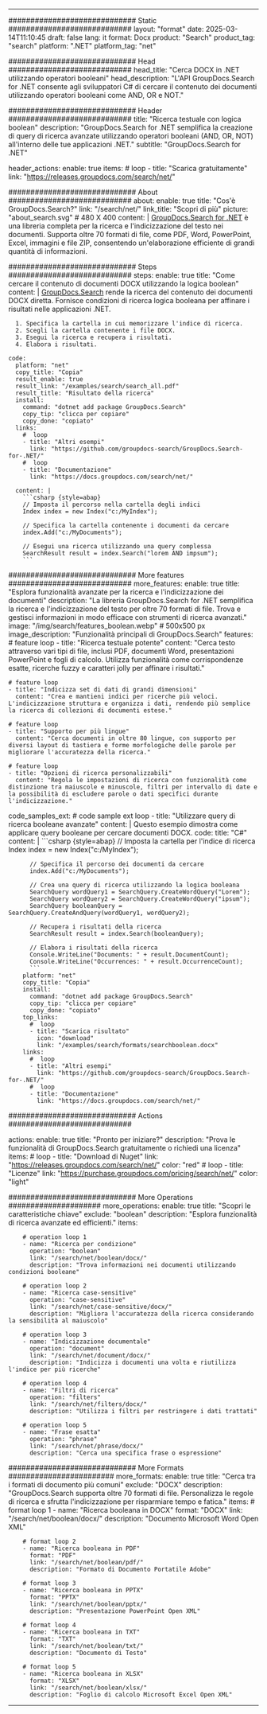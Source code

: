 
---
############################# Static ############################
layout: "format"
date:  2025-03-14T11:10:45
draft: false
lang: it
format: Docx
product: "Search"
product_tag: "search"
platform: ".NET"
platform_tag: "net"

############################# Head ############################
head_title: "Cerca DOCX in .NET utilizzando operatori booleani"
head_description: "L'API GroupDocs.Search for .NET consente agli sviluppatori C# di cercare il contenuto dei documenti utilizzando operatori booleani come AND, OR e NOT."

############################# Header ############################
title: "Ricerca testuale con logica boolean" 
description: "GroupDocs.Search for .NET semplifica la creazione di query di ricerca avanzate utilizzando operatori booleani (AND, OR, NOT) all'interno delle tue applicazioni .NET."
subtitle: "GroupDocs.Search for .NET" 

header_actions:
  enable: true
  items:
    #  loop
    - title: "Scarica gratuitamente"
      link: "https://releases.groupdocs.com/search/net/"
      
############################# About ############################
about:
    enable: true
    title: "Cos'è GroupDocs.Search?"
    link: "/search/net/"
    link_title: "Scopri di più"
    picture: "about_search.svg" # 480 X 400
    content: |
       [GroupDocs.Search for .NET](/search/net/) è una libreria completa per la ricerca e l'indicizzazione del testo nei documenti. Supporta oltre 70 formati di file, come PDF, Word, PowerPoint, Excel, immagini e file ZIP, consentendo un'elaborazione efficiente di grandi quantità di informazioni.

############################# Steps ############################
steps:
    enable: true
    title: "Come cercare il contenuto di documenti DOCX utilizzando la logica boolean"
    content: |
      [GroupDocs.Search](/search/net/) rende la ricerca del contenuto dei documenti DOCX diretta. Fornisce condizioni di ricerca logica booleana per affinare i risultati nelle applicazioni .NET.
      
      1. Specifica la cartella in cui memorizzare l'indice di ricerca.
      2. Scegli la cartella contenente i file DOCX.
      3. Esegui la ricerca e recupera i risultati.
      4. Elabora i risultati.
   
    code:
      platform: "net"
      copy_title: "Copia"
      result_enable: true
      result_link: "/examples/search/search_all.pdf"
      result_title: "Risultato della ricerca"
      install:
        command: "dotnet add package GroupDocs.Search"
        copy_tip: "clicca per copiare"
        copy_done: "copiato"
      links:
        #  loop
        - title: "Altri esempi"
          link: "https://github.com/groupdocs-search/GroupDocs.Search-for-.NET/"
        #  loop
        - title: "Documentazione"
          link: "https://docs.groupdocs.com/search/net/"
          
      content: |
        ```csharp {style=abap}
        // Imposta il percorso nella cartella degli indici
        Index index = new Index("c:/MyIndex");

        // Specifica la cartella contenente i documenti da cercare
        index.Add("c:/MyDocuments");

        // Esegui una ricerca utilizzando una query complessa
        SearchResult result = index.Search("lorem AND impsum");
        ```            

############################# More features ############################
more_features:
  enable: true
  title: "Esplora funzionalità avanzate per la ricerca e l'indicizzazione dei documenti"
  description: "La libreria GroupDocs.Search for .NET semplifica la ricerca e l'indicizzazione del testo per oltre 70 formati di file. Trova e gestisci informazioni in modo efficace con strumenti di ricerca avanzati."
  image: "/img/search/features_boolean.webp" # 500x500 px
  image_description: "Funzionalità principali di GroupDocs.Search"
  features:
    # feature loop
    - title: "Ricerca testuale potente"
      content: "Cerca testo attraverso vari tipi di file, inclusi PDF, documenti Word, presentazioni PowerPoint e fogli di calcolo. Utilizza funzionalità come corrispondenze esatte, ricerche fuzzy e caratteri jolly per affinare i risultati."

    # feature loop
    - title: "Indicizza set di dati di grandi dimensioni"
      content: "Crea e mantieni indici per ricerche più veloci. L'indicizzazione struttura e organizza i dati, rendendo più semplice la ricerca di collezioni di documenti estese."

    # feature loop
    - title: "Supporto per più lingue"
      content: "Cerca documenti in oltre 80 lingue, con supporto per diversi layout di tastiera e forme morfologiche delle parole per migliorare l'accuratezza della ricerca."

    # feature loop
    - title: "Opzioni di ricerca personalizzabili"
      content: "Regola le impostazioni di ricerca con funzionalità come distinzione tra maiuscole e minuscole, filtri per intervallo di date e la possibilità di escludere parole o dati specifici durante l'indicizzazione."
      
  code_samples_ext:
    # code sample ext loop
    - title: "Utilizzare query di ricerca booleane avanzate"
      content: |
        Questo esempio dimostra come applicare query booleane per cercare documenti DOCX.
      code:
        title: "C#"
        content: |
          ```csharp {style=abap}
          // Imposta la cartella per l'indice di ricerca
          Index index = new Index("c:/MyIndex");
              
          // Specifica il percorso dei documenti da cercare
          index.Add("c:/MyDocuments");

          // Crea una query di ricerca utilizzando la logica booleana
          SearchQuery wordQuery1 = SearchQuery.CreateWordQuery("Lorem");
          SearchQuery wordQuery2 = SearchQuery.CreateWordQuery("ipsum");
          SearchQuery booleanQuery = SearchQuery.CreateAndQuery(wordQuery1, wordQuery2);

          // Recupera i risultati della ricerca
          SearchResult result = index.Search(booleanQuery);
          
          // Elabora i risultati della ricerca
          Console.WriteLine("Documents: " + result.DocumentCount);
          Console.WriteLine("Occurrences: " + result.OccurrenceCount);
          ```
        platform: "net"
        copy_title: "Copia"
        install:
          command: "dotnet add package GroupDocs.Search"
          copy_tip: "clicca per copiare"
          copy_done: "copiato"
        top_links:
          #  loop
          - title: "Scarica risultato"
            icon: "download"
            link: "/examples/search/formats/searchboolean.docx"
        links:
          #  loop
          - title: "Altri esempi"
            link: "https://github.com/groupdocs-search/GroupDocs.Search-for-.NET/"
          #  loop
          - title: "Documentazione"
            link: "https://docs.groupdocs.com/search/net/"
            

            


############################# Actions ############################

actions:
  enable: true
  title: "Pronto per iniziare?"
  description: "Prova le funzionalità di GroupDocs.Search gratuitamente o richiedi una licenza"
  items:
    #  loop
    - title: "Download di Nuget"
      link: "https://releases.groupdocs.com/search/net/"
      color: "red"
        #  loop
    - title: "Licenze"
      link: "https://purchase.groupdocs.com/pricing/search/net/"
      color: "light"


############################# More Operations #####################
more_operations:
    enable: true
    title: "Scopri le caratteristiche chiave"
    exclude: "boolean"
    description: "Esplora funzionalità di ricerca avanzate ed efficienti."
    items: 
          
        # operation loop 1
        - name: "Ricerca per condizione"
          operation: "boolean"
          link: "/search/net/boolean/docx/"
          description: "Trova informazioni nei documenti utilizzando condizioni booleane"

        # operation loop 2
        - name: "Ricerca case-sensitive"
          operation: "case-sensitive"
          link: "/search/net/case-sensitive/docx/"
          description: "Migliora l'accuratezza della ricerca considerando la sensibilità al maiuscolo"

        # operation loop 3
        - name: "Indicizzazione documentale"
          operation: "document"
          link: "/search/net/document/docx/"
          description: "Indicizza i documenti una volta e riutilizza l'indice per più ricerche"

        # operation loop 4
        - name: "Filtri di ricerca"
          operation: "filters"
          link: "/search/net/filters/docx/"
          description: "Utilizza i filtri per restringere i dati trattati"

        # operation loop 5
        - name: "Frase esatta"
          operation: "phrase"
          link: "/search/net/phrase/docx/"
          description: "Cerca una specifica frase o espressione"
          
        
          
############################# More Formats ########################
more_formats:
    enable: true
    title: "Cerca tra i formati di documento più comuni"
    exclude: "DOCX"
    description: "GroupDocs.Search supporta oltre 70 formati di file. Personalizza le regole di ricerca e sfrutta l'indicizzazione per risparmiare tempo e fatica."
    items: 
        # format loop 1
        - name: "Ricerca booleana in DOCX"
          format: "DOCX"
          link: "/search/net/boolean/docx/"
          description: "Documento Microsoft Word Open XML"
          
        # format loop 2
        - name: "Ricerca booleana in PDF"
          format: "PDF"
          link: "/search/net/boolean/pdf/"
          description: "Formato di Documento Portatile Adobe"
          
        # format loop 3
        - name: "Ricerca booleana in PPTX"
          format: "PPTX"
          link: "/search/net/boolean/pptx/"
          description: "Presentazione PowerPoint Open XML"

        # format loop 4
        - name: "Ricerca booleana in TXT"
          format: "TXT"
          link: "/search/net/boolean/txt/"
          description: "Documento di Testo"
          
        # format loop 5
        - name: "Ricerca booleana in XLSX"
          format: "XLSX"
          link: "/search/net/boolean/xlsx/"
          description: "Foglio di calcolo Microsoft Excel Open XML"
  

---